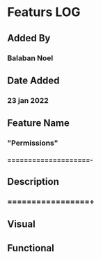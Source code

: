 # Featurs LOG

## Added By

### Balaban Noel

## Date Added

### 23 jan 2022

## Feature Name  

### "Permissions"

#### ====================-

## Description

### =================+

## Visual

## Functional
